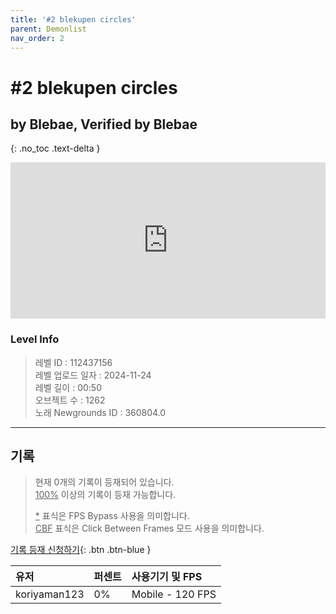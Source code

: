 ```yaml
---   
title: '#2 blekupen circles'   
parent: Demonlist   
nav_order: 2   
---
```

# #2 blekupen circles   
## by Blebae, Verified by Blebae   
{: .no_toc .text-delta }   
<p>
<iframe allow="accelerometer; autoplay; clipboard-write; encrypted-media; gyroscope; picture-in-picture" allowfullscreen="true" frameborder="0" height="250px" src="https://www.youtube.com/embed/XBt7Xq1Z7AU" width="100%"></iframe>
</p>

### Level Info
> 레벨 ID : 112437156   
> 레벨 업로드 일자 : 2024-11-24   
> 레벨 길이 : 00:50   
> 오브젝트 수 : 1262   
> 노래 Newgrounds ID : 360804.0   




---

## 기록   

> 현재 0개의 기록이 등재되어 있습니다.  
> <U>100%</U> 이상의 기록이 등재 가능합니다. 
>    
> <U>*</U> 표식은 FPS Bypass 사용을 의미합니다.   
> <U>CBF</U>  표식은 Click Between Frames 모드 사용을 의미합니다.   

[기록 등재 신청하기](https://gmdquackforum.site/submit.html){: .btn .btn-blue }   

| 유저         | 퍼센트             | 사용기기 및 FPS |   
|:-------------|:------------------|:---------------|   
| koriyaman123  | 0%               | Mobile - 120 FPS |   
